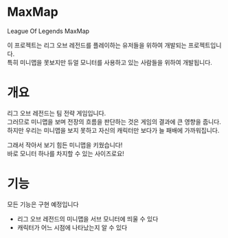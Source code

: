 # MaxMap
League Of Legends MaxMap  

이 프로젝트는 리그 오브 레전드를 플레이하는 유저들을 위하여 개발되는 프로젝트입니다.  
특히 미니맵을 못보지만 듀얼 모니터를 사용하고 있는 사람들을 위하여 개발됩니다.

# 개요
리그 오브 레전드는 팀 전략 게임입니다.  
그러므로 미니맵을 보며 전장의 흐름을 판단하는 것은 게임의 결과에 큰 영향을 줍니다.  
하지만 우리는 미니맵을 보지 못하고 자신의 캐릭터만 보다가 늘 패배에 가까워집니다.  

그래서 작아서 보기 힘든 미니맵을 키웠습니다!  
바로 모니터 하나를 차지할 수 있는 사이즈로요!

# 기능
모든 기능은 구현 예정입니다

- 리그 오브 레전드의 미니맵을 서브 모니터에 띄울 수 있다
- 캐릭터가 어느 시점에 나타났는지 알 수 있다
